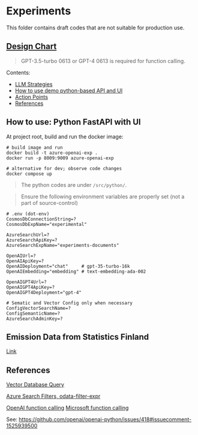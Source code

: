 # Experiments

This folder contains draft codes that are not suitable for production use.

## [Design Chart](http://v2.yan.fi/llm-design)

> GPT-3.5-turbo 0613 or GPT-4 0613 is required for function calling.

Contents:
- [LLM Strategies](strategy%3A-routing-%2B-note-taking)
- [How to use demo python-based API and UI](#how-to-use%3A-python-fastapi-with-ui)
- [Action Points](#action-points)
- [References](#references)

## How to use: Python FastAPI with UI

At project root, build and run the docker image:

```
# build image and run
docker build -t azure-openai-exp . 
docker run -p 8009:9009 azure-openai-exp

# alternative for dev; observe code changes
docker compose up
```

> The python codes are under `/src/python/`. 

> Ensure the following environment variables are properly set (not a part of source-control)


```
# .env (dot-env)
CosmosDbConnectionString=?
CosmosDbExpName="experimental"

AzureSearchUrl=?
AzureSearchApiKey=?
AzureSearchExpName="experiments-documents"

OpenAIUrl=?
OpenAIApiKey=?
OpenAIDeployment="chat"     # gpt-35-turbo-16k
OpenAIEmbedding="embedding" # text-embedding-ada-002

OpenAIGPT4Url=?
OpenAIGPT4ApiKey=?
OpenAIGPT4Deployment="gpt-4"

# Sematic and Vector Config only when necessary
ConfigVectorSearchName=?
ConfigSemanticName=?
AzureSearchAdminKey=?

```

## Emission Data from Statistics Finland 

[Link](https://pxdata.stat.fi/PxWeb/pxweb/en/StatFin/StatFin__tilma/statfin_tilma_pxt_11ig.px/table/tableViewLayout1/)

## References

[Vector Database Query](https://learn.microsoft.com/en-us/azure/search/vector-search-how-to-query?tabs=portal-vector-query)

[Azure Search Filters, odata-filter-expr](https://learn.microsoft.com/en-us/azure/search/search-filters)

[OpenAI function calling](https://openai.com/blog/function-calling-and-other-api-updates) [Microsoft function calling](https://techcommunity.microsoft.com/t5/azure-ai-services-blog/function-calling-is-now-available-in-azure-openai-service/ba-p/3879241)

See: https://github.com/openai/openai-python/issues/418#issuecomment-1525939500

